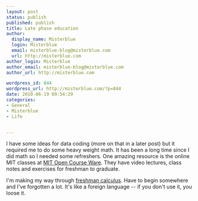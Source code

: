 ```yaml
---
layout: post
status: publish
published: publish
title: Late phase education
author:
  display_name: Misterblue
  login: Misterblue
  email: misterblue-blog@misterblue.com
  url: http://misterblue.com
author_login: Misterblue
author_email: misterblue-blog@misterblue.com
author_url: http://misterblue.com

wordpress_id: 844
wordpress_url: http://misterblue.com/?p=844
date: 2010-06-19 09:54:29
categories:
- General
- Misterblue
- Life


---
```

I have some ideas for data coding (more on that in a later post) but it required me to do some heavy weight math. It has been a long time since I did math so I needed some refreshers. One amazing resource is the online MIT classes at <a title="MIT Open Course Ware" href="http://ocw.mit.edu/index.htm">MIT Open Course Ware</a>. They have video lectures, class notes and exercises for freshman to graduate.

I'm making my way through <a title="Single varialbe calculus" href="http://ocw.mit.edu/courses/mathematics/18-01-single-variable-calculus-fall-2006/">freshman calculus</a>. Have to begin somewhere and I've forgotten a lot. It's like a foreign language -- if you don't use it, you loose it.
